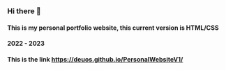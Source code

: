 ### Hi there 👋

#### This is my personal portfolio website, this current version is HTML/CSS
#### 2022 - 2023
#### This is the link https://deuos.github.io/PersonalWebsiteV1/
